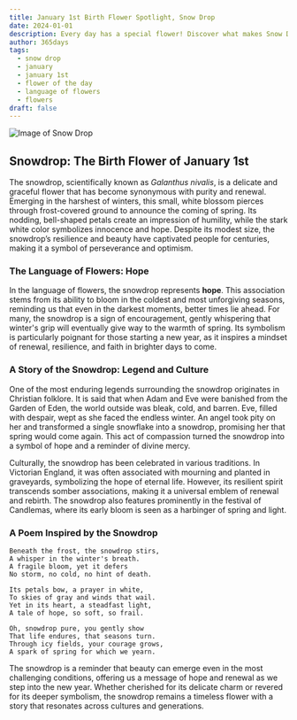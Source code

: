 ```yaml
---
title: January 1st Birth Flower Spotlight, Snow Drop
date: 2024-01-01
description: Every day has a special flower! Discover what makes Snow Drop unique as today’s birth flower and its symbolic meaning.
author: 365days
tags:
  - snow drop
  - january
  - january 1st
  - flower of the day
  - language of flowers
  - flowers
draft: false
---
```



![Image of Snow Drop](https://cdn.pixabay.com/photo/2020/02/24/10/51/flower-4875870_640.jpg#center)


## Snowdrop: The Birth Flower of January 1st

The snowdrop, scientifically known as _Galanthus nivalis_, is a delicate and graceful flower that has become synonymous with purity and renewal. Emerging in the harshest of winters, this small, white blossom pierces through frost-covered ground to announce the coming of spring. Its nodding, bell-shaped petals create an impression of humility, while the stark white color symbolizes innocence and hope. Despite its modest size, the snowdrop’s resilience and beauty have captivated people for centuries, making it a symbol of perseverance and optimism.

### The Language of Flowers: Hope

In the language of flowers, the snowdrop represents **hope**. This association stems from its ability to bloom in the coldest and most unforgiving seasons, reminding us that even in the darkest moments, better times lie ahead. For many, the snowdrop is a sign of encouragement, gently whispering that winter's grip will eventually give way to the warmth of spring. Its symbolism is particularly poignant for those starting a new year, as it inspires a mindset of renewal, resilience, and faith in brighter days to come.

### A Story of the Snowdrop: Legend and Culture

One of the most enduring legends surrounding the snowdrop originates in Christian folklore. It is said that when Adam and Eve were banished from the Garden of Eden, the world outside was bleak, cold, and barren. Eve, filled with despair, wept as she faced the endless winter. An angel took pity on her and transformed a single snowflake into a snowdrop, promising her that spring would come again. This act of compassion turned the snowdrop into a symbol of hope and a reminder of divine mercy.

Culturally, the snowdrop has been celebrated in various traditions. In Victorian England, it was often associated with mourning and planted in graveyards, symbolizing the hope of eternal life. However, its resilient spirit transcends somber associations, making it a universal emblem of renewal and rebirth. The snowdrop also features prominently in the festival of Candlemas, where its early bloom is seen as a harbinger of spring and light.

### A Poem Inspired by the Snowdrop

```
Beneath the frost, the snowdrop stirs,  
A whisper in the winter's breath.  
A fragile bloom, yet it defers  
No storm, no cold, no hint of death.  

Its petals bow, a prayer in white,  
To skies of gray and winds that wail.  
Yet in its heart, a steadfast light,  
A tale of hope, so soft, so frail.  

Oh, snowdrop pure, you gently show  
That life endures, that seasons turn.  
Through icy fields, your courage grows,  
A spark of spring for which we yearn.  
```

The snowdrop is a reminder that beauty can emerge even in the most challenging conditions, offering us a message of hope and renewal as we step into the new year. Whether cherished for its delicate charm or revered for its deeper symbolism, the snowdrop remains a timeless flower with a story that resonates across cultures and generations.